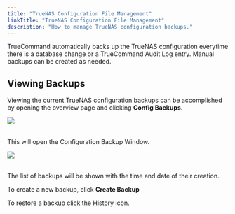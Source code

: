 ```yaml
---
title: "TrueNAS Configuration File Management"
linkTitle: "TrueNAS Configuration File Management"
description: "How to manage TrueNAS configuration backups."
---
```


TrueCommand automatically backs up the TrueNAS configuration everytime there is a database change or a TrueCommand Audit Log entry. 
Manual backups can be created as needed. 

## Viewing Backups

Viewing the current TrueNAS configuration backups can be accomplished by opening the overview page and clicking **Config Backups**. 

<img src="/images/tc-1.3-alert-system.PNG">
<br><br>

This will open the Configuration Backup Window.

<img src="/images/tn-config-management.PNG">
<br><br>

The list of backups will be shown with the time and date of their creation.  

To create a new backup, click **Create Backup**

To restore a backup click the History <i class="fas fa-history" aria-hidden="true" title="history"></i>  icon.


